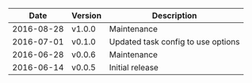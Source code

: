 | Date        | Version | Description |
| ----------- | ------- | ----------- |
| 2016-08-28  | v1.0.0  | Maintenance |
| 2016-07-01  | v0.1.0  | Updated task config to use options |
| 2016-06-28  | v0.0.6  | Maintenance |
| 2016-06-14  | v0.0.5  | Initial release |
